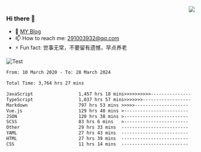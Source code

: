 <img align='right' src='https://github-readme-stats.vercel.app/api?username=niaogege&show_icons=true&theme=radical'/>

### Hi there 👋

- 🌱 [MY Blog](https://bythewayer.com/)
- 📫 How to reach me: 291003932@qq.com
- ⚡ Fun fact:  世事无常，不要留有遗憾，早点养老

![Test](https://github-readme-stats.vercel.app/api/top-langs/?username=niaogege&layout=compact)

<!--START_SECTION:waka-->

```txt
From: 10 March 2020 - To: 28 March 2024

Total Time: 3,764 hrs 27 mins

JavaScript                 1,457 hrs 18 mins>>>>>>>>>>---------------   38.71 %
TypeScript                 1,037 hrs 57 mins>>>>>>>------------------   27.57 %
Markdown                   797 hrs 53 mins >>>>>--------------------   21.20 %
Vue.js                     129 hrs 48 mins >------------------------   03.45 %
JSON                       120 hrs 38 mins >------------------------   03.20 %
SCSS                       83 hrs 6 mins   >------------------------   02.21 %
Other                      29 hrs 33 mins  -------------------------   00.79 %
YAML                       27 hrs 43 mins  -------------------------   00.74 %
HTML                       27 hrs 39 mins  -------------------------   00.73 %
CSS                        11 hrs 14 mins  -------------------------   00.30 %
```

<!--END_SECTION:waka-->
